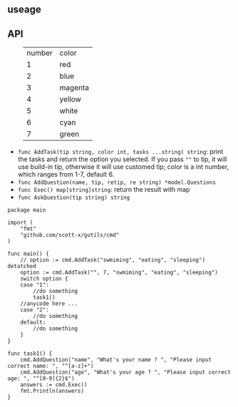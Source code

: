 ## useage

## API
<table style="margin-left: 35px;">
    <tr>
        <td>number</td>
        <td>color</td>
    </tr>
    <tr>
        <td>1</td>
        <td>red</td>
    <tr>
    <tr>
        <td>2</td>
        <td>blue</td>
    <tr>
    <tr>
        <td>3</td>
        <td>magenta</td>
    <tr>
    <tr>
        <td>4</td>
        <td>yellow</td>
    <tr>
    <tr>
        <td>5</td>
        <td>white</td>
    <tr>
    <tr>
        <td>6</td>
        <td>cyan</td>
    <tr>
    <tr>
        <td>7</td>
        <td>green</td>
    <tr>
</table>

- `func AddTask(tip string, color int, tasks ...string) string`: print the tasks and return the option you selected. If you pass `""` to tip, it will use build-in tip, otherwise it will use customed tip; color is a int number, which ranges from 1-7, default 6.
- `func AddQuestion(name, tip, retip, re string) *model.Questions`
- `func Exec() map[string]string`: return the result with map
- `func AskQuestion(tip string) string `

```golang
package main

import (
	"fmt"
	"github.com/scott-x/gutils/cmd"
)

func main() {
	// option := cmd.AddTask("swmiming", "eating", "sleeping") detatched
	option := cmd.AddTask("", 7, "swmiming", "eating", "sleeping")
	switch option {
	case "1":
		//do something
		task1()
	//anycode here ...
	case "2":
		//do something
	default:
		//do something
	}
}

func task1() {
	cmd.AddQuestion("name", "What's your name ? ", "Please input correct name: ", "^[a-z]+")
	cmd.AddQuestion("age", "What's your age ? ", "Please input correct age: ", "^[0-9]{2}$")
	answers := cmd.Exec()
	fmt.Println(answers)
}
```

